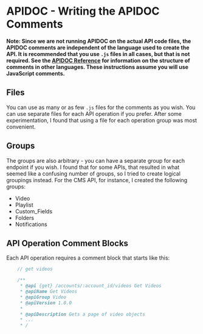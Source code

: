 # APIDOC - Writing the APIDOC Comments

**Note: Since we are not running APIDOC on the actual API code files, the APIDOC comments are independent of the language used to create the API. It is recommended that you use `.js` files in all cases, but that is not required. See the [APIDOC Reference](http://apidocjs.com/) for information on the structure of comments in other languages. These instructions assume you will use JavaScript comments.**

## Files

You can use as many or as few `.js` files for the comments as you wish. You can use separate files for each API operation if you prefer. After some experimentation, I found that using a file for each operation group was most convenient.

## Groups

The groups are also arbitrary - you can have a separate group for each endpoint if you wish. I found that for some APIs, that resulted in what seemed like a confusing number of groups, so I tried to create logical groupings instead. For the CMS API, for instance, I created the following groups:

* Video
* Playlist
* Custom_Fields
* Folders
* Notifications

## API Operation Comment Blocks

Each API operation requires a comment block that starts like this:

```js
    // get videos

    /**
     * @api {get} /accounts/:account_id/videos Get Videos
     * @apiName Get Videos
     * @apiGroup Video
     * @apiVersion 1.0.0
     *
     * @apiDescription Gets a page of video objects
     * ...
     * /
```

